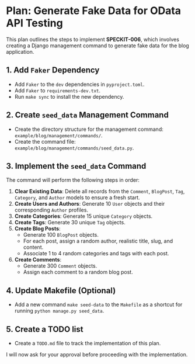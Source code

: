 # Plan: Generate Fake Data for OData API Testing

This plan outlines the steps to implement **SPECKIT-006**, which involves creating a Django management command to generate fake data for the blog application.

## 1. Add `Faker` Dependency

-   Add `Faker` to the `dev` dependencies in `pyproject.toml`.
-   Add `Faker` to `requirements-dev.txt`.
-   Run `make sync` to install the new dependency.

## 2. Create `seed_data` Management Command

-   Create the directory structure for the management command: `example/blog/management/commands/`.
-   Create the command file: `example/blog/management/commands/seed_data.py`.

## 3. Implement the `seed_data` Command

The command will perform the following steps in order:

1.  **Clear Existing Data**: Delete all records from the `Comment`, `BlogPost`, `Tag`, `Category`, and `Author` models to ensure a fresh start.
2.  **Create Users and Authors**: Generate 10 `User` objects and their corresponding `Author` profiles.
3.  **Create Categories**: Generate 15 unique `Category` objects.
4.  **Create Tags**: Generate 30 unique `Tag` objects.
5.  **Create Blog Posts**:
    -   Generate 100 `BlogPost` objects.
    -   For each post, assign a random author, realistic title, slug, and content.
    -   Associate 1 to 4 random categories and tags with each post.
6.  **Create Comments**:
    -   Generate 300 `Comment` objects.
    -   Assign each comment to a random blog post.

## 4. Update Makefile (Optional)

-   Add a new command `make seed-data` to the `Makefile` as a shortcut for running `python manage.py seed_data`.

## 5. Create a TODO list

-   Create a `TODO.md` file to track the implementation of this plan.

I will now ask for your approval before proceeding with the implementation.
